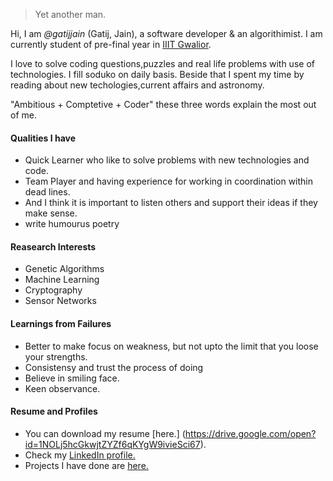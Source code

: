 

> Yet another man.


Hi, I am *@gatijjain* (Gatij, Jain), a software developer & an algorithimist. I am currently student of pre-final year in [IIIT Gwalior](http://www.iiitm.ac.in/index.php/en/).

I love to solve coding questions,puzzles and real life problems with use of technologies.
I fill soduko on daily basis. Beside that I spent my time by reading about new techologies,current affairs and astronomy.

"Ambitious + Comptetive + Coder" these three words explain the most out of me.

#### Qualities I have

- Quick Learner who like to solve problems with new technologies and code.
- Team Player and having experience for working in coordination within dead lines.
- And I think it is important to listen others and support their ideas if they make sense.
- write humourus poetry

#### Reasearch Interests

- Genetic Algorithms
- Machine Learning
- Cryptography
- Sensor Networks 

#### Learnings from Failures

- Better to make focus on weakness, but not upto the limit that you loose your strengths.
- Consistensy and trust the process of doing
- Believe in smiling face.
- Keen observance.

#### Resume and Profiles

- You can download my resume [here.] (https://drive.google.com/open?id=1NOLj5hcGkwjtZYZf6qKYgW9ivieSci67).
- Check my [LinkedIn profile.](https://www.linkedin.com/in/gatij-jain/)
- Projects I have done are [here.](https://github.com/gatij)






